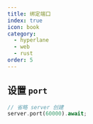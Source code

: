 ```yaml
---
title: 绑定端口
index: true
icon: book
category:
  - hyperlane
  - web
  - rust
order: 5
---
```


## 设置 `port`

```rust
// 省略 server 创建
server.port(60000).await;
```

<Bottom />

